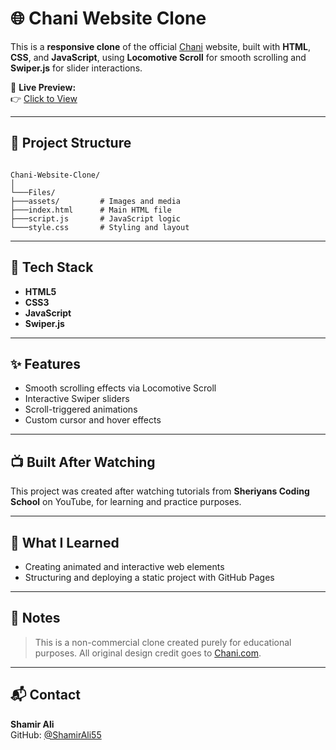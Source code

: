 
# 🌐 Chani Website Clone

This is a **responsive clone** of the official [Chani](https://chani.com) website, built with **HTML**, **CSS**, and **JavaScript**, using **Locomotive Scroll** for smooth scrolling and **Swiper.js** for slider interactions.

📍 **Live Preview:**  
👉 [Click to View](https://shamirali55.github.io/Chani-Website-Clone/Files/index.html)

---

## 📁 Project Structure

```

Chani-Website-Clone/
│
└───Files/
├───assets/         # Images and media
├───index.html      # Main HTML file
├───script.js       # JavaScript logic
└───style.css       # Styling and layout

```

---

## 🔧 Tech Stack

- **HTML5**
- **CSS3**
- **JavaScript**
- **Swiper.js**
---

## ✨ Features

- Smooth scrolling effects via Locomotive Scroll
- Interactive Swiper sliders
- Scroll-triggered animations
- Custom cursor and hover effects
<!--- Responsive layout for all screen sizes-->

---

## 📺 Built After Watching

This project was created after watching tutorials from **Sheriyans Coding School** on YouTube, for learning and practice purposes.

---


## 🧠 What I Learned

- Creating animated and interactive web elements
- Structuring and deploying a static project with GitHub Pages

---

## 📝 Notes

> This is a non-commercial clone created purely for educational purposes. All original design credit goes to [Chani.com](https://chani.com).

---

## 📬 Contact

**Shamir Ali**  
GitHub: [@ShamirAli55](https://github.com/ShamirAli55)
```

